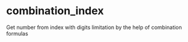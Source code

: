 # combination_index
Get number from index with digits limitation by the help of combination formulas

